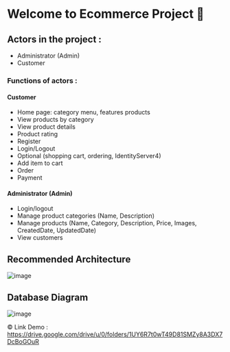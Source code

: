 ﻿# Welcome to Ecommerce Project 👋
 
 ## Actors in the project :
* Administrator (Admin) 
* Customer
  
### Functions of actors :

#### Customer 
*	Home page: category menu, features products
*	View products by category
*	View product details
*	Product rating
*	Register
*	Login/Logout 
*	Optional (shopping cart, ordering, IdentityServer4)
* Add item to cart
* Order
* Payment
 	
#### Administrator (Admin)
* Login/logout
*	Manage product categories (Name, Description)
*	Manage products (Name, Category, Description, Price, Images, CreatedDate, UpdatedDate)
*	View customers

## Recommended Architecture
![image](https://github.com/QuanggDat/Ecommerce_Rookie_NashTech/assets/108293525/3ccbf8e7-3b2c-4ced-b0ea-1230fe3a1300)

## Database Diagram
![image](https://github.com/QuanggDat/Ecommerce_Rookie_NashTech/assets/108293525/f0a22674-9de3-48fb-b37c-b5b810eff170)

© Link Demo : https://drive.google.com/drive/u/0/folders/1UY6R7t0wT49D81SMZy8A3DX7DcBoGOuR	


